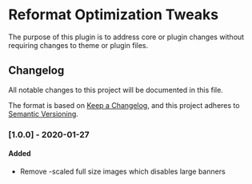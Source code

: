 # Reformat Optimization Tweaks

The purpose of this plugin is to address core or plugin changes without requiring changes to theme or plugin files.

## Changelog

All notable changes to this project will be documented in this file.

The format is based on [Keep a Changelog](https://keepachangelog.com/en/1.0.0/),
and this project adheres to [Semantic Versioning](https://semver.org/spec/v2.0.0.html).

### [1.0.0] - 2020-01-27
#### Added
- Remove -scaled full size images which disables large banners